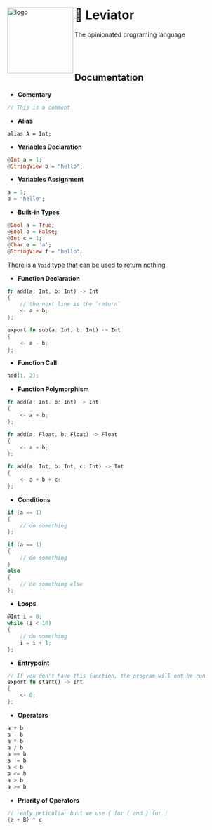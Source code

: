 <div>
    <img src="https://github.com/X-R-G-B/Leviator/assets/87119012/acc77ef3-b39f-4c40-b882-d7e0b0fdefb6" alt="logo" width="150" align="left">
    <h1>🐲 Leviator</h1>
    <p>The opinionated programing language</p>
    <br><br>
</div>

## Documentation

- **Comentary**

```c
// This is a comment
```

- **Alias**

```
alias A = Int;
```

- **Variables Declaration**

```hs
@Int a = 1;
@StringView b = "hello";
```

- **Variables Assignment**

```hs
a = 1;
b = "hello";
```

- **Built-in Types**

```hs
@Bool a = True;
@Bool b = False;
@Int c = 1;
@Char e = 'a';
@StringView f = "hello";
```

There is a `Void` type that can be used to return nothing.

- **Function Declaration**

```rust
fn add(a: Int, b: Int) -> Int
{
    // the next line is the `return`
    <- a + b;
};

export fn sub(a: Int, b: Int) -> Int
{
    <- a - b;
};
```

- **Function Call**

```rust
add(1, 2);
```

- **Function Polymorphism**

```rust
fn add(a: Int, b: Int) -> Int
{
    <- a + b;
};

fn add(a: Float, b: Float) -> Float
{
    <- a + b;
};

fn add(a: Int, b: Int, c: Int) -> Int
{
    <- a + b + c;
};
```

- **Conditions**

```c
if (a == 1)
{
    // do something
};

if (a == 1)
{
    // do something
}
else
{
    // do something else
};
```

- **Loops**

```c
@Int i = 0;
while (i < 10)
{
    // do something
    i = i + 1;
};
```

- **Entrypoint**

```rust
// If you don't have this function, the program will not be run
export fn start() -> Int
{
    <- 0;
};
```

- **Operators**

```python
a + b
a - b
a * b
a / b
a == b
a != b
a < b
a <= b
a > b
a >= b
```

- **Priority of Operators**

```c
// realy peticuliar buut we use { for ( and } for )
{a + B} * c
```

